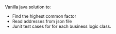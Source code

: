 Vanilla java solution to:
- Find the highest common factor
- Read addresses from json file
- Junit test cases for for each business logic class.

